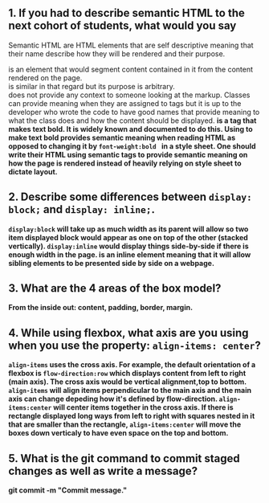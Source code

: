 ## 1. If you had to describe semantic HTML to the next cohort of students, what would you say

Semantic HTML are HTML elements that are self descriptive meaning that their name describe how they will be rendered and their purpose. <section> is an element that would segment content contained in it from the content rendered on the page. <div> is similar in that regard but its purpose is arbitrary. <div> does not provide any context to someone looking at the markup. Classes can provide meaning when they are assigned to tags but it is up to the developer who wrote the code to have good names that provide meaning to what the class does and how the content should be displayed. <b> is a tag that makes text bold. It is widely known and documented to do this. Using <b> to make text bold provides semantic meaning when reading HTML as opposed to changing it by ```font-weight:bold ``` in a style sheet. One should write their HTML using semantic tags to provide semantic meaning on how the page is rendered instead of heavily relying on style sheet to dictate layout.

## 2. Describe some differences between ```display: block;``` and ```display: inline;```.
   
```display:block``` will take up as much width as its parent will allow so two item displayed block would appear as one on top of the other (stacked vertically). ```display:inline``` would display things side-by-side if there is enough width in the page. <span> is an inline element meaning that it will allow sibling elements to be presented side by side on a webpage. 

## 3. What are the 4 areas of the box model?
    
From the inside out: content, padding, border, margin. 

## 4. While using flexbox, what axis are you using when you use the property: ```align-items: center```?

```align-items``` uses the cross axis. For example, the default orientation of a flexbox is ```flow-direction:row``` which displays content from left to right (main axis). The cross axis would be vertical alignment,top to bottom. ```align-items``` will align items perpendicular to the main axis and the main axis can change depeding how it's defined by flow-direction. ```align-items:center``` will center items together in the cross axis. If there is rectangle displayed long ways from left to right with squares nested in it that are smaller than the rectangle, ```align-items:center``` will move the boxes down verticaly to have even space on the top and bottom.

## 5. What is the git command to commit staged changes as well as write a message? 

git commit -m "Commit message."